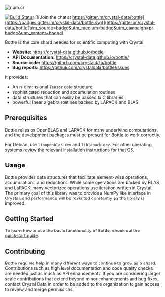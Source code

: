 ![num.cr](https://raw.githubusercontent.com/crystal-data/bottle/master/static/bottle_logo.png)

[![Build Status](https://travis-ci.org/crystal-data/bottle.svg?branch=master)](https://travis-ci.org/crystal-data/bottle) [![Join the chat at https://gitter.im/crystal-data/bottle](https://badges.gitter.im/crystal-data/bottle.svg)](https://gitter.im/crystal-data/bottle?utm_source=badge&utm_medium=badge&utm_campaign=pr-badge&utm_content=badge)

Bottle is the core shard needed for scientific computing with Crystal

- **Website:** https://crystal-data.github.io/bottle
- **API Documentation:** https://crystal-data.github.io/bottle/
- **Source code:** https://github.com/crystaldata/bottle
- **Bug reports:** https://github.com/crystaldata/bottle/issues

It provides:

- An n-dimensional `Tensor` data structure
- sophisticated reduction and accumulation routines
- data structures that can easily be passed to C libraries
- powerful linear algebra routines backed by LAPACK and BLAS

## Prerequisites

Bottle relies on OpenBLAS and LAPACK for many underlying computations, and the
development packages must be present for Bottle to work correctly.

For Debian, use `libopenblas-dev` and `liblapack-dev`.  For other operating
systems review the relevant installation instructions for that OS.

## Usage

Bottle provides data structures that facilitate element-wise operations,
accumulations, and reductions.  While some operations are backed by BLAS
and LaPACK, many vectorized operations use iteration written in Crystal.
The primary goal of this library was to provide a NumPy like interface in
Crystal, and performance will be revisited constantly as the library is
improved.


## Getting Started

To learn how to use the basic functionality of Bottle, check out the [quickstart guide](https://crystal-data.github.io/bottle/user/quickstart.html).

Contributing
------------
Bottle requires help in many different ways to continue to grow as a shard.
Contributions such as high level documentation and code quality checks are needed just
as much as API enhancements.  If you are considering larger scale contributions
that extend beyond minor enhancements and bug fixes, contact Crystal Data
in order to be added to the organization to gain access to review and merge
permissions.
